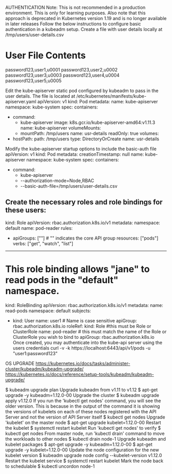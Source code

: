 AUTHENTICATION
Note: This is not recommended in a production environment. This is only for learning purposes. Also note that this approach is deprecated in Kubernetes version 1.19 and is no longer available in later releases
Follow the below instructions to configure basic authentication in a kubeadm setup.
Create a file with user details locally at /tmp/users/user-details.csv

# User File Contents
password123,user1,u0001
password123,user2,u0002
password123,user3,u0003
password123,user4,u0004
password123,user5,u0005

Edit the kube-apiserver static pod configured by kubeadm to pass in the user details. The file is located at /etc/kubernetes/manifests/kube-apiserver.yaml
apiVersion: v1
kind: Pod
metadata:
  name: kube-apiserver
  namespace: kube-system
spec:
  containers:
  - command:
    - kube-apiserver
      <content-hidden>
    image: k8s.gcr.io/kube-apiserver-amd64:v1.11.3
    name: kube-apiserver
    volumeMounts:
    - mountPath: /tmp/users
      name: usr-details
      readOnly: true
  volumes:
  - hostPath:
      path: /tmp/users
      type: DirectoryOrCreate
    name: usr-details

Modify the kube-apiserver startup options to include the basic-auth file
apiVersion: v1
kind: Pod
metadata:
  creationTimestamp: null
  name: kube-apiserver
  namespace: kube-system
spec:
  containers:
  - command:
    - kube-apiserver
    - --authorization-mode=Node,RBAC
      <content-hidden>
    - --basic-auth-file=/tmp/users/user-details.csv

Create the necessary roles and role bindings for these users:
---
kind: Role
apiVersion: rbac.authorization.k8s.io/v1
metadata:
  namespace: default
  name: pod-reader
rules:
- apiGroups: [""] # "" indicates the core API group
  resources: ["pods"]
  verbs: ["get", "watch", "list"]
---
# This role binding allows "jane" to read pods in the "default" namespace.
kind: RoleBinding
apiVersion: rbac.authorization.k8s.io/v1
metadata:
  name: read-pods
  namespace: default
subjects:
- kind: User
  name: user1 # Name is case sensitive
  apiGroup: rbac.authorization.k8s.io
roleRef:
  kind: Role #this must be Role or ClusterRole
  name: pod-reader # this must match the name of the Role or ClusterRole you wish to bind to
  apiGroup: rbac.authorization.k8s.io
Once created, you may authenticate into the kube-api server using the users credentials
curl -v -k https://localhost:6443/api/v1/pods -u "user1:password123"


OS UPGRADE
https://kubernetes.io/docs/tasks/administer-cluster/kubeadm/kubeadm-upgrade/
https://kubernetes.io/docs/reference/setup-tools/kubeadm/kubeadm-upgrade/

$ kubeadm upgrade plan
Upgrade kubeadm from v1.11 to v1.12
$ apt-get upgrade -y kubeadm=1.12.0-00
Upgrade the cluster
$ kubeadm upgrade apply v1.12.0
If you run the 'kubectl get nodes' command, you will see the older version. This is because in the output of the command it is showing the versions of kubelets on each of these nodes registered with the API Server and not the version of API Server itself
$ kubectl get nodes
Upgrade 'kubelet' on the master node
$ apt-get upgrade kubelet=1.12.0-00
Restart the kubelet
$ systemctl restart kubelet
Run 'kubectl get nodes' to verify
$ kubectl get nodes
From master node, run 'kubectl drain' command to move the workloads to other nodes
$ kubectl drain node-1
Upgrade kubeadm and kubelet packages
$ apt-get upgrade -y kubeadm=1.12.0-00
$ apt-get upgrade -y kubelet=1.12.0-00
Update the node configuration for the new kubelet version
$ kubeadm upgrade node config --kubelet-version v1.12.0
Restart the kubelet service
$ systemctl restart kubelet
Mark the node back to schedulable
$ kubectl uncordon node-1
